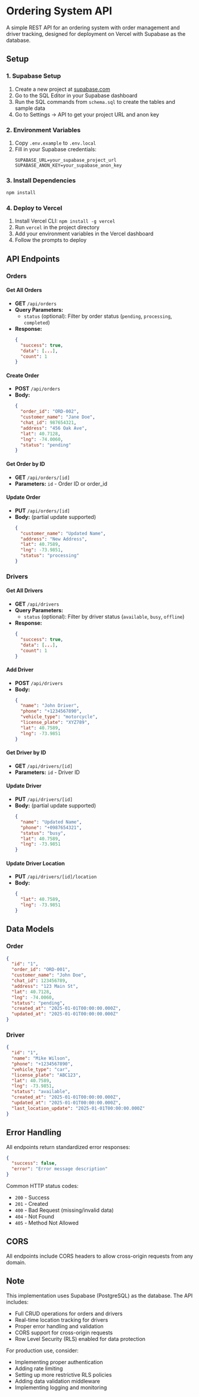 # Ordering System API

A simple REST API for an ordering system with order management and driver tracking, designed for deployment on Vercel with Supabase as the database.

## Setup

### 1. Supabase Setup
1. Create a new project at [supabase.com](https://supabase.com)
2. Go to the SQL Editor in your Supabase dashboard
3. Run the SQL commands from `schema.sql` to create the tables and sample data
4. Go to Settings → API to get your project URL and anon key

### 2. Environment Variables
1. Copy `.env.example` to `.env.local`
2. Fill in your Supabase credentials:
   ```
   SUPABASE_URL=your_supabase_project_url
   SUPABASE_ANON_KEY=your_supabase_anon_key
   ```

### 3. Install Dependencies
```bash
npm install
```

### 4. Deploy to Vercel
1. Install Vercel CLI: `npm install -g vercel`
2. Run `vercel` in the project directory
3. Add your environment variables in the Vercel dashboard
4. Follow the prompts to deploy

## API Endpoints

### Orders

#### Get All Orders
- **GET** `/api/orders`
- **Query Parameters:**
  - `status` (optional): Filter by order status (`pending`, `processing`, `completed`)
- **Response:**
  ```json
  {
    "success": true,
    "data": [...],
    "count": 1
  }
  ```

#### Create Order
- **POST** `/api/orders`
- **Body:**
  ```json
  {
    "order_id": "ORD-002",
    "customer_name": "Jane Doe",
    "chat_id": 987654321,
    "address": "456 Oak Ave",
    "lat": 40.7128,
    "lng": -74.0060,
    "status": "pending"
  }
  ```

#### Get Order by ID
- **GET** `/api/orders/[id]`
- **Parameters:** `id` - Order ID or order_id

#### Update Order
- **PUT** `/api/orders/[id]`
- **Body:** (partial update supported)
  ```json
  {
    "customer_name": "Updated Name",
    "address": "New Address",
    "lat": 40.7589,
    "lng": -73.9851,
    "status": "processing"
  }
  ```

### Drivers

#### Get All Drivers
- **GET** `/api/drivers`
- **Query Parameters:**
  - `status` (optional): Filter by driver status (`available`, `busy`, `offline`)
- **Response:**
  ```json
  {
    "success": true,
    "data": [...],
    "count": 1
  }
  ```

#### Add Driver
- **POST** `/api/drivers`
- **Body:**
  ```json
  {
    "name": "John Driver",
    "phone": "+1234567890",
    "vehicle_type": "motorcycle",
    "license_plate": "XYZ789",
    "lat": 40.7589,
    "lng": -73.9851
  }
  ```

#### Get Driver by ID
- **GET** `/api/drivers/[id]`
- **Parameters:** `id` - Driver ID

#### Update Driver
- **PUT** `/api/drivers/[id]`
- **Body:** (partial update supported)
  ```json
  {
    "name": "Updated Name",
    "phone": "+0987654321",
    "status": "busy",
    "lat": 40.7589,
    "lng": -73.9851
  }
  ```

#### Update Driver Location
- **PUT** `/api/drivers/[id]/location`
- **Body:**
  ```json
  {
    "lat": 40.7589,
    "lng": -73.9851
  }
  ```

## Data Models

### Order
```json
{
  "id": "1",
  "order_id": "ORD-001",
  "customer_name": "John Doe",
  "chat_id": 123456789,
  "address": "123 Main St",
  "lat": 40.7128,
  "lng": -74.0060,
  "status": "pending",
  "created_at": "2025-01-01T00:00:00.000Z",
  "updated_at": "2025-01-01T00:00:00.000Z"
}
```

### Driver
```json
{
  "id": "1",
  "name": "Mike Wilson",
  "phone": "+1234567890",
  "vehicle_type": "car",
  "license_plate": "ABC123",
  "lat": 40.7589,
  "lng": -73.9851,
  "status": "available",
  "created_at": "2025-01-01T00:00:00.000Z",
  "updated_at": "2025-01-01T00:00:00.000Z",
  "last_location_update": "2025-01-01T00:00:00.000Z"
}
```

## Error Handling

All endpoints return standardized error responses:

```json
{
  "success": false,
  "error": "Error message description"
}
```

Common HTTP status codes:
- `200` - Success
- `201` - Created
- `400` - Bad Request (missing/invalid data)
- `404` - Not Found
- `405` - Method Not Allowed

## CORS

All endpoints include CORS headers to allow cross-origin requests from any domain.

## Note

This implementation uses Supabase (PostgreSQL) as the database. The API includes:
- Full CRUD operations for orders and drivers
- Real-time location tracking for drivers
- Proper error handling and validation
- CORS support for cross-origin requests
- Row Level Security (RLS) enabled for data protection

For production use, consider:
- Implementing proper authentication
- Adding rate limiting
- Setting up more restrictive RLS policies
- Adding data validation middleware
- Implementing logging and monitoring
